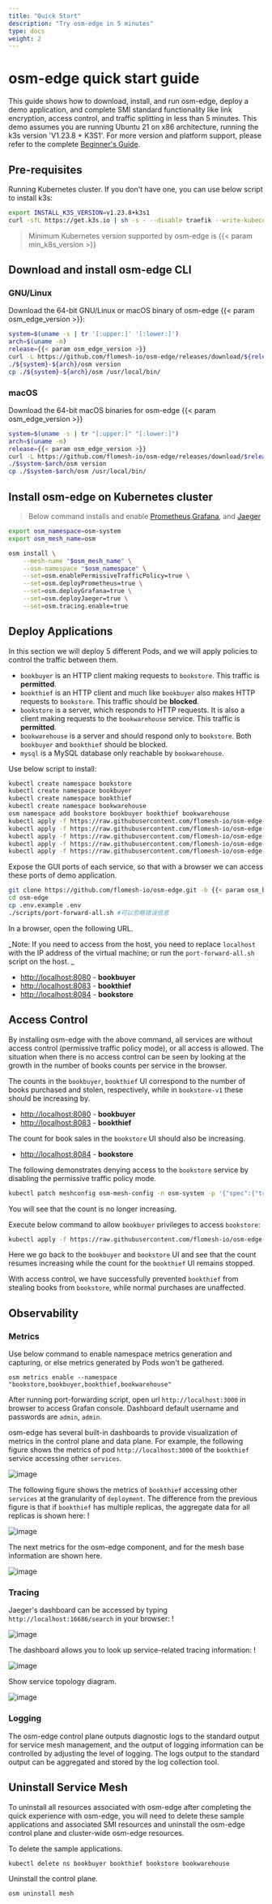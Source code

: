 ```yaml
---
title: "Quick Start"
description: "Try osm-edge in 5 minutes"
type: docs
weight: 2
---
```


# osm-edge quick start guide

This guide shows how to download, install, and run osm-edge, deploy a demo application, and complete SMI standard functionality like link encryption, access control, and traffic splitting in less than 5 minutes. This demo assumes you are running Ubuntu 21 on x86 architecture, running the k3s version 'V1.23.8 + K3S1'. For more version and platform support, please refer to the complete [Beginner's Guide](/docs/getting_started/).

## Pre-requisites

Running Kubernetes cluster. If you don't have one, you can use below script to install k3s:

```bash
export INSTALL_K3S_VERSION=v1.23.8+k3s1
curl -sfL https://get.k3s.io | sh -s - --disable traefik --write-kubeconfig-mode 644 --write-kubeconfig ~/.kube/config
```

> Minimum Kubernetes version supported by osm-edge is {{< param min_k8s_version >}}

## Download and install osm-edge CLI


### GNU/Linux

Download the 64-bit GNU/Linux or macOS binary of osm-edge {{< param osm_edge_version >}}:

```bash
system=$(uname -s | tr '[:upper:]' '[:lower:]')
arch=$(uname -m)
release={{< param osm_edge_version >}}
curl -L https://github.com/flomesh-io/osm-edge/releases/download/${release}/osm-edge-${release}-${system}-${arch}.tar.gz | tar -vxzf -
./${system}-${arch}/osm version
cp ./${system}-${arch}/osm /usr/local/bin/
```

### macOS

Download the 64-bit macOS binaries for osm-edge {{< param osm_edge_version >}}

```bash
system=$(uname -s | tr "[:upper:]" "[:lower:]")
arch=$(uname -m)
release={{< param osm_edge_version >}}
curl -L https://github.com/flomesh-io/osm-edge/releases/download/$release/osm-edge-$release-$system-$arch.tar.gz | tar -vxzf -
./$system-$arch/osm version
cp ./$system-$arch/osm /usr/local/bin/
```

## Install osm-edge on Kubernetes cluster

> Below command installs and enable [Prometheus](https://github.com/prometheus/prometheus),[Grafana](https://github.com/grafana/grafana), and [Jaeger](https://github.com/jaegertracing/jaeger)

```bash
export osm_namespace=osm-system 
export osm_mesh_name=osm 

osm install \
    --mesh-name "$osm_mesh_name" \
    --osm-namespace "$osm_namespace" \
    --set=osm.enablePermissiveTrafficPolicy=true \
    --set=osm.deployPrometheus=true \
    --set=osm.deployGrafana=true \
    --set=osm.deployJaeger=true \
    --set=osm.tracing.enable=true
```
## Deploy Applications

In this section we will deploy 5 different Pods, and we will apply policies to control the traffic between them.

- `bookbuyer` is an HTTP client making requests to `bookstore`. This traffic is **permitted**.
- `bookthief` is an HTTP client and much like `bookbuyer` also makes HTTP requests to `bookstore`. This traffic should be **blocked**.
- `bookstore` is a server, which responds to HTTP requests. It is also a client making requests to the `bookwarehouse` service. This traffic is **permitted**.
- `bookwarehouse` is a server and should respond only to `bookstore`. Both `bookbuyer` and `bookthief` should be blocked.
- `mysql` is a MySQL database only reachable by `bookwarehouse`.

Use below script to install:

```bash
kubectl create namespace bookstore
kubectl create namespace bookbuyer
kubectl create namespace bookthief
kubectl create namespace bookwarehouse
osm namespace add bookstore bookbuyer bookthief bookwarehouse
kubectl apply -f https://raw.githubusercontent.com/flomesh-io/osm-edge-docs/{{< param osm_branch >}}/manifests/apps/bookbuyer.yaml
kubectl apply -f https://raw.githubusercontent.com/flomesh-io/osm-edge-docs/{{< param osm_branch >}}/manifests/apps/bookthief.yaml
kubectl apply -f https://raw.githubusercontent.com/flomesh-io/osm-edge-docs/{{< param osm_branch >}}/manifests/apps/bookstore.yaml
kubectl apply -f https://raw.githubusercontent.com/flomesh-io/osm-edge-docs/{{< param osm_branch >}}/manifests/apps/bookwarehouse.yaml
kubectl apply -f https://raw.githubusercontent.com/flomesh-io/osm-edge-docs/{{< param osm_branch >}}/manifests/apps/mysql.yaml
```

Expose the GUI ports of each service, so that with a browser we can access these ports of demo application.

```bash
git clone https://github.com/flomesh-io/osm-edge.git -b {{< param osm_branch >}}
cd osm-edge
cp .env.example .env
./scripts/port-forward-all.sh #可以忽略错误信息
```

In a browser, open the following URL.

_Note: If you need to access from the host, you need to replace `localhost` with the IP address of the virtual machine; or run the `port-forward-all.sh` script on the host. _

- [http://localhost:8080](http://localhost:8080) - **bookbuyer**
- [http://localhost:8083](http://localhost:8083) - **bookthief**
- [http://localhost:8084](http://localhost:8084) - **bookstore**


## Access Control

By installing osm-edge with the above command, all services are without access control (permissive traffic policy mode), or all access is allowed. The situation when there is no access control can be seen by looking at the growth in the number of books counts per service in the browser.

The counts in the `bookbuyer`, `bookthief` UI correspond to the number of books purchased and stolen, respectively, while in `bookstore-v1` these should be increasing by.

- [http://localhost:8080](http://localhost:8080) - **bookbuyer**
- [http://localhost:8083](http://localhost:8083) - **bookthief**

The count for book sales in the `bookstore` UI should also be increasing.

- [http://localhost:8084](http://localhost:8084) - **bookstore**

The following demonstrates denying access to the `bookstore` service by disabling the permissive traffic policy mode.

```bash
kubectl patch meshconfig osm-mesh-config -n osm-system -p '{"spec":{"traffic":{"enablePermissiveTrafficPolicyMode":false}}}'  --type=merge
```

You will see that the count is no longer increasing.

Execute below command to allow `bookbuyer` privileges to access `bookstore`:

```bash
kubectl apply -f https://raw.githubusercontent.com/flomesh-io/osm-edge-docs/main/manifests/access/traffic-access-v1.yaml
```

Here we go back to the `bookbuyer` and `bookstore` UI and see that the count resumes increasing while the count for the `bookthief` UI remains stopped.

With access control, we have successfully prevented `bookthief` from stealing books from `bookstore`, while normal purchases are unaffected.

## Observability

### Metrics

Use below command to enable namespace metrics generation and capturing, or else metrics generated by Pods won't be gathered.

```shell
osm metrics enable --namespace "bookstore,bookbuyer,bookthief,bookwarehouse"
```

After running port-forwarding script, open url `http://localhost:3000` in browser to access Grafan console. Dashboard default username and passwords are `admin`, `admin`.

osm-edge has several built-in dashboards to provide visualization of metrics in the control plane and data plane. For example, the following figure shows the metrics of pod `http://localhost:3000` of the `bookthief` service accessing other `services`.

![image](https://user-images.githubusercontent.com/2224492/180593501-d73dbf11-40a8-4fe9-9422-ea931da2927f.png)

The following figure shows the metrics of `bookthief` accessing other `services` at the granularity of `deployment`. The difference from the previous figure is that if `bookthief` has multiple replicas, the aggregate data for all replicas is shown here: !

![image](https://user-images.githubusercontent.com/2224492/180593509-9a852bf1-e7e7-4534-9c57-06cf1c890ee3.png)

The next metrics for the osm-edge component, and for the mesh base information are shown here.

![image](https://user-images.githubusercontent.com/2224492/180593512-0ac33a0e-2b7a-4e66-b499-f196b5dd729b.png)

### Tracing

Jaeger's dashboard can be accessed by typing `http://localhost:16686/search` in your browser: !

![image](https://user-images.githubusercontent.com/2224492/180593520-64b0d2d1-1346-47ac-aab8-a9eaae9f8950.png)

The dashboard allows you to look up service-related tracing information: !

![image](https://user-images.githubusercontent.com/2224492/180593525-3bc844c4-f950-48f6-9d72-ff98dc82aa2c.png)

Show service topology diagram.

![image](https://user-images.githubusercontent.com/2224492/180593530-8d0ed18f-0cac-495f-985f-04feb863ec6d.png)

### Logging

The osm-edge control plane outputs diagnostic logs to the standard output for service mesh management, and the output of logging information can be controlled by adjusting the level of logging. The logs output to the standard output can be aggregated and stored by the log collection tool.

## Uninstall Service Mesh

To uninstall all resources associated with osm-edge after completing the quick experience with osm-edge, you will need to delete these sample applications and associated SMI resources and uninstall the osm-edge control plane and cluster-wide osm-edge resources.

To delete the sample applications.

```shell
kubectl delete ns bookbuyer bookthief bookstore bookwarehouse
```

Uninstall the control plane.

```shell
osm uninstall mesh
```